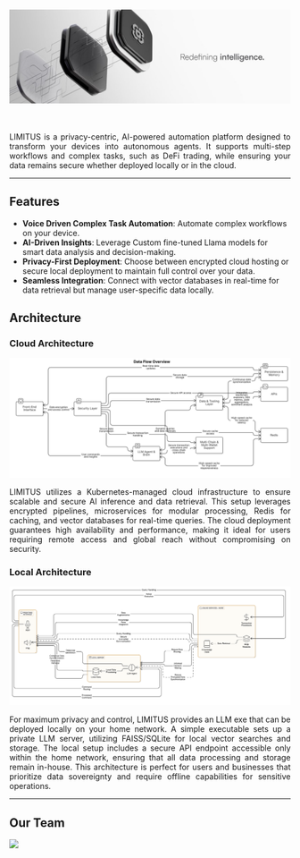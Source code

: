 <h1 style="height: 200px; overflow: hidden; ">
  <img src="media/banner.png" style="width: 100%;" alt="banner" >
</h1>

<div align="center">
  <p align="justify">
    LIMITUS is a privacy-centric, AI-powered automation platform designed to transform your devices into autonomous agents. It supports multi-step workflows and complex tasks, such as DeFi trading, while ensuring your data remains secure whether deployed locally or in the cloud.
  </p>
</div>


---

## Features

- **Voice Driven Complex Task Automation**: Automate complex workflows on your device.
- **AI-Driven Insights**: Leverage Custom fine-tuned Llama models for smart data analysis and decision-making.
- **Privacy-First Deployment**: Choose between encrypted cloud hosting or secure local deployment to maintain full control over your data.
- **Seamless Integration**: Connect with vector databases in real-time for data retrieval but manage user-specific data locally.


## Architecture

### Cloud Architecture

<img src="media/architecture.png">

<div align="center">
  <p align="justify">
LIMITUS utilizes a Kubernetes-managed cloud infrastructure to ensure scalable and secure AI inference and data retrieval. This setup leverages encrypted pipelines, microservices for modular processing, Redis for caching, and vector databases for real-time queries. The cloud deployment guarantees high availability and performance, making it ideal for users requiring remote access and global reach without compromising on security.
  </p>
</div>

### Local Architecture


<img src="media/local_architecture.png">

<div align="center">
  <p align="justify">
For maximum privacy and control, LIMITUS provides an LLM exe that can be deployed locally on your home network. A simple executable sets up a private LLM server, utilizing FAISS/SQLite for local vector searches and storage. The local setup includes a secure API endpoint accessible only within the home network, ensuring that all data processing and storage remain in-house. This architecture is perfect for users and businesses that prioritize data sovereignty and require offline capabilities for sensitive operations.
  </p>
</div>

---

## Our Team
<a href="https://github.com/Saitarun994">
<img src="https://github.com/Saitarun994.png" width="80px;"/>
</a>
